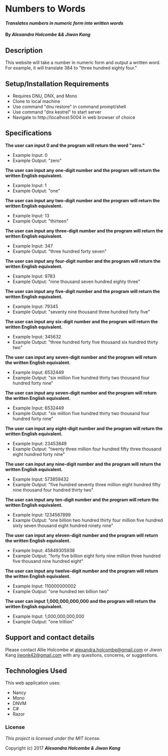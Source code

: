# Numbers to Words

#### _Translates numbers in numeric form into written words_

#### By _**Alexandra Holcombe && Jiwon Kang**_

## Description

This website will take a number in numeric form and output a written word.  For example, it will translate 384 to "three hundred eighty four."

## Setup/Installation Requirements

* Requires DNU, DNX, and Mono
* Clone to local machine
* Use command "dnu restore" in command prompt/shell
* Use command "dnx kestrel" to start server
* Navigate to http://localhost:5004 in web browser of choice

## Specifications

**The user can input 0 and the program will return the word "zero."**
* Example Input: 0
* Example Output: "zero"

**The user can input any one-digit number and the program will return the written English equivalent.**
* Example Input: 1
* Example Output: "one"

**The user can input any two-digit number and the program will return the written English equivalent.**
* Example Input: 13
* Example Output: "thirteen"

**The user can input any three-digit number and the program will return the written English equivalent.**
* Example Input: 347
* Example Output: "three hundred forty seven"

**The user can input any four-digit number and the program will return the written English equivalent.**
* Example Input: 9783
* Example Output: "nine thousand seven hundred eighty three"

**The user can input any five-digit number and the program will return the written English equivalent.**
* Example Input: 79345
* Example Output: "seventy nine thousand three hundred forty five"

**The user can input any six-digit number and the program will return the written English equivalent.**
* Example Input: 345632
* Example Output: "three hundred forty five thousand six hundred thirty two"

**The user can input any seven-digit number and the program will return the written English equivalent.**
* Example Input: 6532449
* Example Output: "six million five hundred thirty two thousand four hundred forty nine"

**The user can input any seven-digit number and the program will return the written English equivalent.**
* Example Input: 6532449
* Example Output: "six million five hundred thirty two thousand four hundred forty nine"

**The user can input any eight-digit number and the program will return the written English equivalent.**
* Example Input: 23453849
* Example Output: "twenty three million four hundred fifty three thousand eight hundred forty nine"

**The user can input any nine-digit number and the program will return the written English equivalent.**
* Example Input: 573859432
* Example Output: "five hundred seventy three million eight hundred fifty nine thousand four hundred thirty two"

**The user can input any ten-digit number and the program will return the written English equivalent.**
* Example Input: 1234567899
* Example Output: "one billion two hundred thirty four million five hundred sixty seven thousand eight hundred ninety nine"

**The user can input any eleven-digit number and the program will return the written English equivalent.**
* Example Input: 45849305938
* Example Output: "forty five billion eight forty nine million three hundred five thousand nine hundred eight"

**The user can input any twelve-digit number and the program will return the written English equivalent.**
* Example Input: 110000000002
* Example Output: "one hundred ten billion two"

**The user can input 1,000,000,000,000 and the program will return the written English equivalent.**
* Example Input: 1,000,000,000,000
* Example Output: "one trillion"


## Support and contact details

Please contact Allie Holcombe at alexandra.holcombe@gmail.com or Jiwon Kang jiwonk42@gmail.com with any questions, concerns, or suggestions.

## Technologies Used

This web application uses:
* Nancy
* Mono
* DNVM
* C#
* Razor

### License

*This project is licensed under the MIT license.*

Copyright (c) 2017 **_Alexandra Holcombe & Jiwon Kang_**
